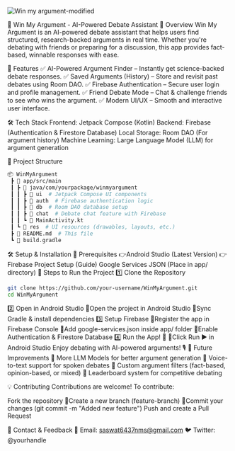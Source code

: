  ![Win my argument-modified](https://github.com/user-attachments/assets/37f18fd6-ae9c-4588-b39c-ba33285f6357)

📌 Win My Argument - AI-Powered Debate Assistant
📝 Overview
Win My Argument is an AI-powered debate assistant that helps users find structured, research-backed arguments in real time. Whether you're debating with friends or preparing for a discussion, this app provides fact-based, winnable responses with ease.

🚀 Features
✅ AI-Powered Argument Finder – Instantly get science-backed debate responses.
✅ Saved Arguments (History) – Store and revisit past debates using Room DAO.
✅ Firebase Authentication – Secure user login and profile management.
✅ Friend Debate Mode – Chat & challenge friends to see who wins the argument.
✅ Modern UI/UX – Smooth and interactive user interface.

🛠️ Tech Stack
Frontend: Jetpack Compose (Kotlin)
Backend: Firebase (Authentication & Firestore Database)
Local Storage: Room DAO (For argument history)
Machine Learning: Large Language Model (LLM) for argument generation

📂 Project Structure
```bash
📦 WinMyArgument  
 ┣ 📂 app/src/main  
 ┃ ┣ 📂 java/com/yourpackage/winmyargument  
 ┃ ┃ ┣ 📂 ui  # Jetpack Compose UI components  
 ┃ ┃ ┣ 📂 auth  # Firebase authentication logic  
 ┃ ┃ ┣ 📂 db  # Room DAO database setup  
 ┃ ┃ ┣ 📂 chat  # Debate chat feature with Firebase  
 ┃ ┃ ┗ 📜 MainActivity.kt  
 ┃ ┗ 📂 res  # UI resources (drawables, layouts, etc.)  
 ┣ 📜 README.md  # This file  
 ┗ 📜 build.gradle
``` 
🛠️ Setup & Installation
🔹 Prerequisites
    👉Android Studio (Latest Version)
    👉Firebase Project Setup (Guide)
Google Services JSON (Place in app/ directory)
🔹 Steps to Run the Project
1️⃣ Clone the Repository
```bash
git clone https://github.com/your-username/WinMyArgument.git
cd WinMyArgument
```

2️⃣ Open in Android Studio
  🔹Open the project in Android Studio
  🔹Sync Gradle & install dependencies
3️⃣ Setup Firebase
  🔹Register the app in Firebase Console
  🔹Add google-services.json inside app/ folder
  🔹Enable Authentication & Firestore Database
4️⃣ Run the App! 🚀
  🔹Click Run ▶️ in Android Studio
Enjoy debating with AI-powered arguments! 🎙️
📌 Future Improvements
  🔹 More LLM Models for better argument generation
  🔹 Voice-to-text support for spoken debates
  🔹 Custom argument filters (fact-based, opinion-based, or mixed)
  🔹 Leaderboard system for competitive debating

💡 Contributing
Contributions are welcome! To contribute:

Fork the repository
  🔹Create a new branch (feature-branch)
  🔹Commit your changes (git commit -m "Added new feature")
Push and create a Pull Request

📧 Contact & Feedback
📩 Email: saswat6437nms@gmail.com
🐦 Twitter: @yourhandle
